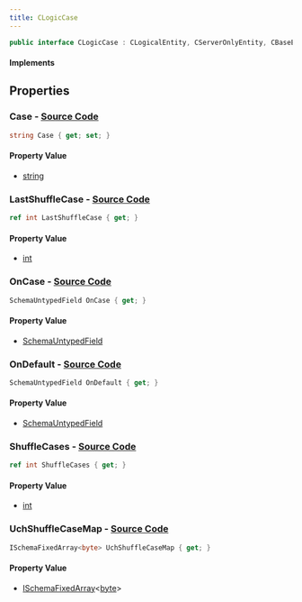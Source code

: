```yaml
---
title: CLogicCase
---
```


```csharp
public interface CLogicCase : CLogicalEntity, CServerOnlyEntity, CBaseEntity, CEntityInstance, ISchemaClass<CEntityInstance>, ISchemaClass<CBaseEntity>, ISchemaClass<CServerOnlyEntity>, ISchemaClass<CLogicalEntity>, ISchemaClass<CLogicCase>, ISchemaField, ISchemaClass, INativeHandle
```

#### Implements

## Properties

### **Case** - [Source Code](https://github.com/swiftly-solution/swiftlys2/blob/main/managed/src/SwiftlyS2.Generated/Schemas/Interfaces/CLogicCase.cs#L16)

```csharp
string Case { get; set; }
```

#### Property Value

- [string](https://learn.microsoft.com/dotnet/api/system.string)

### **LastShuffleCase** - [Source Code](https://github.com/swiftly-solution/swiftlys2/blob/main/managed/src/SwiftlyS2.Generated/Schemas/Interfaces/CLogicCase.cs#L20)

```csharp
ref int LastShuffleCase { get; }
```

#### Property Value

- [int](https://learn.microsoft.com/dotnet/api/system.int32)

### **OnCase** - [Source Code](https://github.com/swiftly-solution/swiftlys2/blob/main/managed/src/SwiftlyS2.Generated/Schemas/Interfaces/CLogicCase.cs#L25)

```csharp
SchemaUntypedField OnCase { get; }
```

#### Property Value

- [SchemaUntypedField](/docs/api/shared/schemas/schemauntypedfield)

### **OnDefault** - [Source Code](https://github.com/swiftly-solution/swiftlys2/blob/main/managed/src/SwiftlyS2.Generated/Schemas/Interfaces/CLogicCase.cs#L28)

```csharp
SchemaUntypedField OnDefault { get; }
```

#### Property Value

- [SchemaUntypedField](/docs/api/shared/schemas/schemauntypedfield)

### **ShuffleCases** - [Source Code](https://github.com/swiftly-solution/swiftlys2/blob/main/managed/src/SwiftlyS2.Generated/Schemas/Interfaces/CLogicCase.cs#L18)

```csharp
ref int ShuffleCases { get; }
```

#### Property Value

- [int](https://learn.microsoft.com/dotnet/api/system.int32)

### **UchShuffleCaseMap** - [Source Code](https://github.com/swiftly-solution/swiftlys2/blob/main/managed/src/SwiftlyS2.Generated/Schemas/Interfaces/CLogicCase.cs#L22)

```csharp
ISchemaFixedArray<byte> UchShuffleCaseMap { get; }
```

#### Property Value

- [ISchemaFixedArray](/docs/api/shared/schemas/ischemafixedarray-1)<[byte](https://learn.microsoft.com/dotnet/api/system.byte)>

